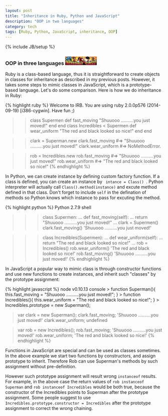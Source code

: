 ```yaml
---
layout: post
title: "Inheritance in Ruby, Python and JavaScript"
description: "OOP in two languages"
category: tech
tags: [Ruby, Python, JavaScript, inheritance, OOP]
---
```

{% include JB/setup %}
### OOP in three languages <img src="/assets/imgs/iclass.jpg"  alt="BabyFacingKariFocused" width="20%"/>
<div id="article">
  <p>Ruby is a class-based language, thus it is straightforward to create objects in classes for inheritance as described in my previous posts. However, it takes some steps to mimic classes in JavaScript, which is a prototype-based language.  Let's do some comparison.  Here is how we do inheritance in Ruby:</p>

 {% highlight ruby %}
  Welcome to IRB. You are using ruby 2.0.0p576 (2014-09-19) [i386-cygwin]. Have fun ;)
  >> class Supermen
      def fast_moving
        "Shuuooo ..........you just moved!"
      end
  >> end
  >> class Incredibles < Supermen
      def wear_uniform
        "The red and black looked so nice!"
      end
  >> end

  >> clark = Superman.new
  >> clark.fast_moving #=> "Shuuooo ..........you just moved!"
  >> clark.wear_uniform  #=> NoMethodError.

  >> rob = Incredibles.new
  >> rob.fast_moving #=> "Shuuooo ..........you just moved!"
  >> rob.wear_uniform #=> "The red and black looked so nice!"
{% endhighlight %}

  <p>In Python, we can create instance by defining custom factory function.  If a class is defined, you can create an instance by <code> intance = Class() </code>. Python interpreter will actually call <code>Class().method(instance)</code> and excute method defined in that class.  Don't forget to include <code>self</code> in the defination of methods so Python knows which instance to pass for excuting the method.

 {% highlight python %}
Python 2.7.9 shell
>>> class Supermen:
...     def fast_moving(self):
...             return "Shuuooo ..........you just moved!"
...
>>> clark = Supermen()
>>> clark.fast_moving()
'Shuuooo ..........you just moved!'

>>> class Incredibles(Supermen):
...     def wear_uniform(self):
...             return "The red and black looked so nice!"
...
>>> rob = Incredibles()
>>> rob.wear_uniform()
'The red and black looked so nice!'
>>> rob.fast_moving()
'Shuuooo ..........you just moved!'
{% endhighlight %}

  <p>In JavaScript a popular way to mimic class is through constructor functions and use new functions to create instances, and inherit such "classes" by the prototype assignment:</p>
{% highlight javascript %}
  node v0.10.13 console
  > function Superman(){
    this.fast_moving = "Shuuooo ..........you just moved!";
  }
  > function Incredibles(){
    this.wear_uniform = "The red and black looked so nice!";
  }
  > Incredibles.prototype = new Superman();

  > var clark = new Superman();
  > clark.fast_moving;
  'Shuuooo ..........you just moved!'
  > clark.wear_uniform;
  undefined

  > var rob = new Incredibles();
  > rob.fast_moving;
  'Shuuooo ..........you just moved!'
  > rob.wear_uniform;
  'The red and black looked so nice!'
{% endhighlight %}
  <p>Functions in JavaScript are special and can be used as classes sometimes. In the above example we start two functions by constructors, and assign prototype to inherit. Therefore Rob can use Superman's methods by such assignment without pre-definition.</p>
  <p>However such prototype assignment will result wrong <code>instanceof</code> results. For example, in the above case the return values of <code>rob instanceof Superman</code> and <code>rob instanceof Incredibles</code> would be both true, because the constructor of the Incredibles points to Superman after the prototype assignment. Some people suggest to use <code>Incredibles.prototype.constructor = Incredibles</code> after the prototype assignment to correct the wrong chaining.</p>
</div>